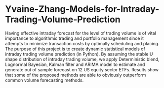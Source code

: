 # Yvaine-Zhang-Models-for-Intraday-Trading-Volume-Prediction
Having effective intraday forecast for the level of trading volume is of vital importance to algorithmic trading and portfolio management since it attempts to minimize transaction costs by optimally scheduling and placing. The purpose of this project is to create dynamic statistical models of intraday trading volume prediction (in Python). By assuming the stable U shape distribution of intraday trading volume, we apply Deterministic blend, Lognormal Bayesian, Kalman filter and ARIMA model to estimate and generate out of sample forecast on 12 US equity sector ETFs. Results show that some of the proposed methods are able to obviously outperform common volume forecasting methods.
